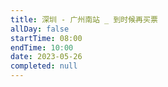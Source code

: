 ```yaml
---
title: 深圳 - 广州南站 _ 到时候再买票
allDay: false
startTime: 08:00
endTime: 10:00
date: 2023-05-26
completed: null
---
```

